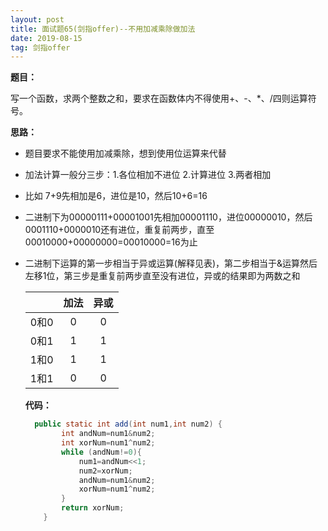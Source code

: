 ```yaml
---
layout: post
title: 面试题65(剑指offer)--不用加减乘除做加法
date: 2019-08-15 
tag: 剑指offer
---
```


**题目：**

​		写一个函数，求两个整数之和，要求在函数体内不得使用+、-、*、/四则运算符号。

**思路：**

- 题目要求不能使用加减乘除，想到使用位运算来代替
- 加法计算一般分三步：1.各位相加不进位 2.计算进位 3.两者相加

- 比如 7+9先相加是6，进位是10，然后10+6=16

- 二进制下为00000111+00001001先相加00001110，进位00000010，然后0001110+0000010还有进位，重复前两步，直至00010000+00000000=00010000=16为止

- 二进制下运算的第一步相当于异或运算(解释见表)，第二步相当于&运算然后左移1位，第三步是重复前两步直至没有进位，异或的结果即为两数之和

  |      | 加法 | 异或 |
  | :--: | :--: | :--: |
  | 0和0 |  0   |  0   |
  | 0和1 |  1   |  1   |
  | 1和0 |  1   |  1   |
  | 1和1 |  0   |  0   |

  **代码：**

  ```java
   	public static int add(int num1,int num2) {
          int andNum=num1&num2;
          int xorNum=num1^num2;
          while (andNum!=0){
              num1=andNum<<1;
              num2=xorNum;
              andNum=num1&num2;
              xorNum=num1^num2;
          }
          return xorNum;
      }
  ```

  